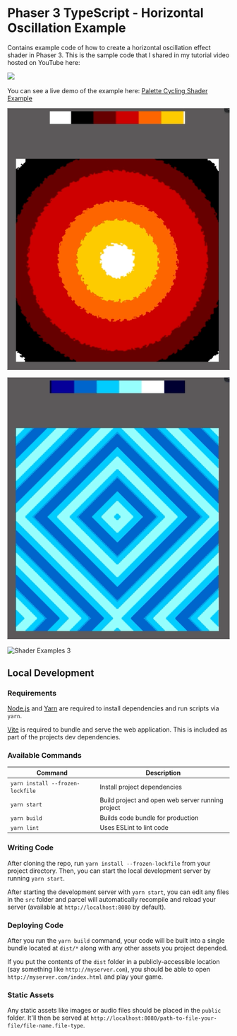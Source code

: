 # Phaser 3 TypeScript - Horizontal Oscillation Example

Contains example code of how to create a horizontal oscillation effect shader in Phaser 3. This is the sample code that I shared in my tutorial video hosted on YouTube here:

[<img src="https://i.ytimg.com/vi/RJCBg5fFPM4/hqdefault.jpg">](https://youtu.be/RJCBg5fFPM4 "Phaser 3 Shader Tutorial — Recreating EarthBound’s Palette Cycling Effect")

You can see a live demo of the example here: [Palette Cycling Shader Example](https://devshareacademy.github.io/phaser-3-typescript-games-and-examples/examples/3.90/palette-cycling/index.html)

![Shader Examples 1](./docs/example.gif?raw=true)

![Shader Examples 2](./docs/example2.gif?raw=true)

![Shader Examples 3](./docs/example3.gif?raw=true)

## Local Development

### Requirements

[Node.js](https://nodejs.org) and [Yarn](https://yarnpkg.com/) are required to install dependencies and run scripts via `yarn`.

[Vite](https://vitejs.dev/) is required to bundle and serve the web application. This is included as part of the projects dev dependencies.

### Available Commands

| Command | Description |
|---------|-------------|
| `yarn install --frozen-lockfile` | Install project dependencies |
| `yarn start` | Build project and open web server running project |
| `yarn build` | Builds code bundle for production |
| `yarn lint` | Uses ESLint to lint code |

### Writing Code

After cloning the repo, run `yarn install --frozen-lockfile` from your project directory. Then, you can start the local development
server by running `yarn start`.

After starting the development server with `yarn start`, you can edit any files in the `src` folder
and parcel will automatically recompile and reload your server (available at `http://localhost:8080`
by default).

### Deploying Code

After you run the `yarn build` command, your code will be built into a single bundle located at
`dist/*` along with any other assets you project depended.

If you put the contents of the `dist` folder in a publicly-accessible location (say something like `http://myserver.com`),
you should be able to open `http://myserver.com/index.html` and play your game.

### Static Assets

Any static assets like images or audio files should be placed in the `public` folder. It'll then be served at `http://localhost:8080/path-to-file-your-file/file-name.file-type`.
